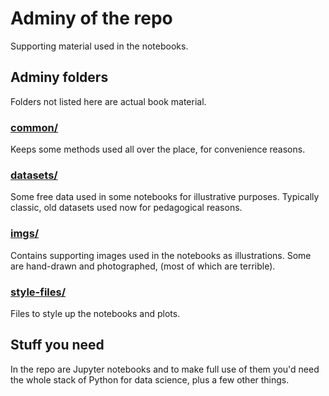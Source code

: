 # Adminy of the repo

Supporting material used in the notebooks.

## Adminy folders

Folders not listed here are actual book material.

### [common/](https://github.com/martinapugliese/tales-science-data/tree/4f271d78869870acf2b35ce54d40766af7dfa348/common/README.md)

Keeps some methods used all over the place, for convenience reasons.

### [datasets/](datasets.md)

Some free data used in some notebooks for illustrative purposes. Typically classic, old datasets used now for pedagogical reasons.

### [imgs/](https://github.com/martinapugliese/tales-science-data/tree/4f271d78869870acf2b35ce54d40766af7dfa348/imgs/README.md)

Contains supporting images used in the notebooks as illustrations. Some are hand-drawn and photographed, \(most of which are terrible\).

### [style-files/](https://github.com/martinapugliese/tales-science-data/tree/4f271d78869870acf2b35ce54d40766af7dfa348/style-files/README.md)

Files to style up the notebooks and plots.

## Stuff you need

In the repo are Jupyter notebooks and to make full use of them you'd need the whole stack of Python for data science, plus a few other things.


